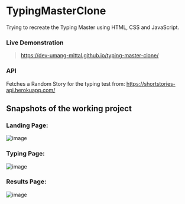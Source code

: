 # TypingMasterClone

Trying to recreate the Typing Master using HTML, CSS and JavaScript.

### Live Demonstration

> https://dev-umang-mittal.github.io/typing-master-clone/

### API

Fetches a Random Story for the typing test from:
https://shortstories-api.herokuapp.com/

## Snapshots of the working project

### Landing Page:

![image](https://user-images.githubusercontent.com/99638732/153854347-8da6ad9a-f754-4562-92bf-0fc59628f503.png)

### Typing Page:

![image](https://user-images.githubusercontent.com/99638732/153854861-4964b22d-f4d5-407e-b667-e84665cb11e8.png)

### Results Page:

![image](https://user-images.githubusercontent.com/99638732/154060179-64031963-120b-4549-85c0-c57f77ae602b.png)
